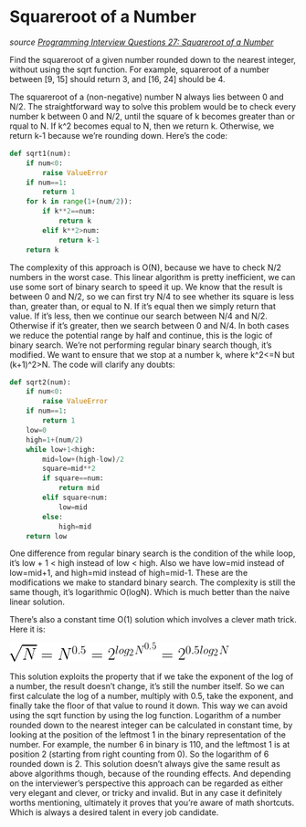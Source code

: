 # Squareroot of a Number

_source [Programming Interview Questions 27: Squareroot of a Number](http://www.ardendertat.com/2012/01/26/programming-interview-questions-27-squareroot-of-a-number/)_

Find the squareroot of a given number rounded down to the nearest integer, without using the sqrt function. For example, squareroot of a number between [9, 15] should return 3, and [16, 24] should be 4.

The squareroot of a (non-negative) number N always lies between 0 and N/2. The straightforward way to solve this problem would be to check every number k between 0 and N/2, until the square of k becomes greater than or rqual to N. If k^2 becomes equal to N, then we return k. Otherwise, we return k-1 because we’re rounding down. Here’s the code:

```python
def sqrt1(num):
    if num<0:
        raise ValueError
    if num==1:
        return 1
    for k in range(1+(num/2)):
        if k**2==num:
            return k
        elif k**2>num:
            return k-1
    return k
```

The complexity of this approach is O(N), because we have to check N/2 numbers in the worst case. This linear algorithm is pretty inefficient, we can use some sort of binary search to speed it up. We know that the result is between 0 and N/2, so we can first try N/4 to see whether its square is less than, greater than, or equal to N. If it’s equal then we simply return that value. If it’s less, then we continue our search between N/4 and N/2. Otherwise if it’s greater, then we search between 0 and N/4. In both cases we reduce the potential range by half and continue, this is the logic of binary search. We’re not performing regular binary search though, it’s modified. We want to ensure that we stop at a number k, where k^2<=N but (k+1)^2\>N. The code will clarify any doubts:

```python
def sqrt2(num):
    if num<0:
        raise ValueError
    if num==1:
        return 1
    low=0
    high=1+(num/2)
    while low+1<high:
        mid=low+(high-low)/2
        square=mid**2
        if square==num:
            return mid
        elif square<num:
            low=mid
        else:
            high=mid
    return low
```

One difference from regular binary search is the condition of the while loop, it’s low + 1 \< high instead of low \< high. Also we have low=mid instead of low=mid+1, and high=mid instead of high=mid-1. These are the modifications we make to standard binary search. The complexity is still the same though, it’s logarithmic O(logN). Which is much better than the naive linear solution.

There’s also a constant time O(1) solution which involves a clever math trick. Here it is:

![](latex.php.png)

This solution exploits the property that if we take the exponent of the log of a number, the result  doesn’t change, it’s still the number itself. So we can first calculate the log of a number, multiply with 0.5, take the exponent, and finally take the floor of that value to round it down. This way we can avoid using the sqrt function by using the log function. Logarithm of a number rounded down to the nearest integer can be calculated in constant time, by looking at the position of the leftmost 1 in the binary representation of the number. For example, the number 6 in binary is 110, and the leftmost 1 is at position 2 (starting from right counting from 0). So the logarithm of 6 rounded down is 2. This solution doesn’t always give the same result as above algorithms though, because of the rounding effects. And depending on the interviewer’s perspective this approach can be regarded as either very elegant and clever, or tricky and invalid. But in any case it definitely worths mentioning, ultimately it proves that you’re aware of math shortcuts. Which is always a desired talent in every job candidate.

